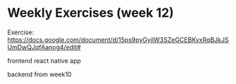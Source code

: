 # Weekly Exercises (week 12)

Exercise:  
https://docs.google.com/document/d/15ps9pyGyjlW3SZeGCEBKvxRqBJkJSUmDwQJqfAanog4/edit#

frontend react native app  

backend from week10